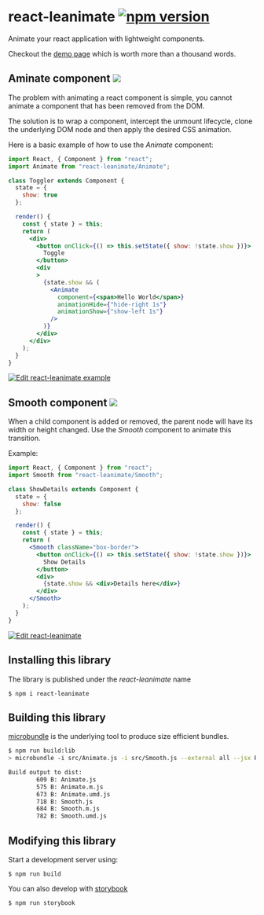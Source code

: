 # react-leanimate  [![npm version](https://badge.fury.io/js/react-leanimate.svg)](https://badge.fury.io/js/react-leanimate)
Animate your react application with lightweight components.  

Checkout the [demo page](https://fredericheem.github.io/react-leanimate/) which is worth more than a thousand words.

## Aminate component ![](http://img.badgesize.io/fredericheem/react-leanimate/master/src/Animate.js.svg?compression=gzip)
The problem with animating a react component is simple, you cannot animate a component that has been removed from the DOM. 

The solution is to wrap a component, intercept the unmount lifecycle, clone the underlying DOM node and then apply the desired CSS animation. 

Here is a basic example of how to use the *Animate* component:

```jsx
import React, { Component } from "react";
import Animate from "react-leanimate/Animate";

class Toggler extends Component {
  state = {
    show: true
  };

  render() {
    const { state } = this;
    return (
      <div>
        <button onClick={() => this.setState({ show: !state.show })}>
          Toggle
        </button>
        <div
        >
          {state.show && (
            <Animate
              component={<span>Hello World</span>}
              animationHide={"hide-right 1s"}
              animationShow={"show-left 1s"}
            />
          )}
        </div>
      </div>
    );
  }
}

```

[![Edit react-leanimate example](https://codesandbox.io/static/img/play-codesandbox.svg)](https://codesandbox.io/s/rj3m0jq3o4)

## Smooth component ![](http://img.badgesize.io/fredericheem/react-leanimate/master/src/Smooth.js.svg?compression=gzip)

When a child component is added or removed, the parent node will have its width or height changed. Use the *Smooth* component to animate this transition.

Example:

```jsx
import React, { Component } from "react";
import Smooth from "react-leanimate/Smooth";

class ShowDetails extends Component {
  state = {
    show: false
  };

  render() {
    const { state } = this;
    return (
      <Smooth className="box-border">
        <button onClick={() => this.setState({ show: !state.show })}>
          Show Details
        </button>
        <div>
          {state.show && <div>Details here</div>}
        </div>
      </Smooth>
    );
  }
}
```

[![Edit react-leanimate <Smooth/>](https://codesandbox.io/static/img/play-codesandbox.svg)](https://codesandbox.io/s/3vx4l4qlxp)

## Installing this library

The library is published under the *react-leanimate* name

    $ npm i react-leanimate


## Building this library

[microbundle](https://github.com/developit/microbundle) is the underlying tool to produce size efficient bundles.

```sh
$ npm run build:lib
> microbundle -i src/Animate.js -i src/Smooth.js --external all --jsx React.createElement

Build output to dist:
        609 B: Animate.js
        575 B: Animate.m.js
        673 B: Animate.umd.js
        718 B: Smooth.js
        684 B: Smooth.m.js
        782 B: Smooth.umd.js
 ```

## Modifying this library

Start a development server using:

    $ npm run build

You can also develop with [storybook](https://github.com/storybooks/storybook)

    $ npm run storybook





